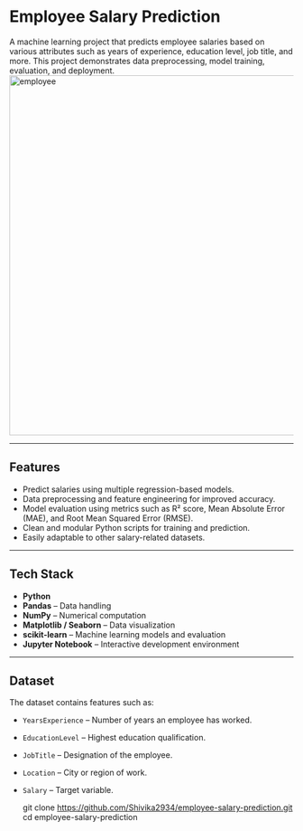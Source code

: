 # Employee Salary Prediction
A machine learning project that predicts employee salaries based on various attributes such as years of experience, education level, job title, and more. This project demonstrates data preprocessing, model training, evaluation, and deployment.
<img width="1115" height="637" alt="employee" src="https://github.com/user-attachments/assets/b0a1e00c-1dc5-4f93-a9fb-5d91b679c019" />

---

## Features

- Predict salaries using multiple regression-based models.
- Data preprocessing and feature engineering for improved accuracy.
- Model evaluation using metrics such as R² score, Mean Absolute Error (MAE), and Root Mean Squared Error (RMSE).
- Clean and modular Python scripts for training and prediction.
- Easily adaptable to other salary-related datasets.

---

## Tech Stack

- **Python**
- **Pandas** – Data handling
- **NumPy** – Numerical computation
- **Matplotlib / Seaborn** – Data visualization
- **scikit-learn** – Machine learning models and evaluation
- **Jupyter Notebook** – Interactive development environment

---

## Dataset 
The dataset contains features such as:

- `YearsExperience` – Number of years an employee has worked.
- `EducationLevel` – Highest education qualification.
- `JobTitle` – Designation of the employee.
- `Location` – City or region of work.
- `Salary` – Target variable.


   git clone https://github.com/Shivika2934/employee-salary-prediction.git
   cd employee-salary-prediction

